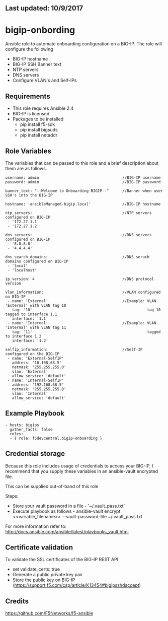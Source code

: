 ## Last updated: 10/9/2017


# bigip-onbording
Ansible role to automate onboarding configuration on a BIG-IP. The role will configure the following
* BIG-IP hostname
* BIG-IP SSH Banner text
* NTP servers
* DNS servers
* Configure VLAN's and Self-IPs

## Requirements
* This role requires Ansible 2.4
* BIG-IP is licensed
* Packages to be installed
  - pip install f5-sdk
  - pip install bigsuds
  - pip install netaddr

## Role Variables
The variables that can be passed to this role and a brief description about them are as follows.

```
username: admin                                     //BIG-IP username
password: admin                                     //BIG-IP password

banner_text: "--Welcome to Onboarding BIGIP--"      //Banner when user SSH's into the BIG-IP

hostname: 'ansibleManaged-bigip.local'              //BIG-IP hostname

ntp_servers:                                        //NTP servers configured on BIG-IP
 - '172.27.1.1'
 - '172.27.1.2'

dns_servers:                                        //DNS servers configured on BIG-IP
 - '8.8.8.8'
 - '4.4.4.4'

dns_search_domains:                                 //DNS serach domains configured on BIG-IP
 - 'local'
 - 'localhost'

ip_version: 4                                       //DNS protocol version

vlan_information:                                   //VLAN configured on BIG-IP
 - name: 'External'                                 //Example: VLAN 'External' with VLAN tag 10
   tag: '10'                                                   tag 10 tagged to interface 1.1
   interface: '1.1'                                 
 - name: 'Internal'                                 //Example: VLAN 'Internal' with VLAN tag 11 
   tag: '11'                                                   tagged to interface 1.2
   interface: '1.2'

selfip_information:                                 //Self-IP configured on the BIG-IP
 - name: 'External-SelfIP'                                        
   address: '10.168.68.5'                                         
   netmask: '255.255.255.0'
   vlan: 'External'
   allow_service: 'default'
 - name: 'Internal-SelfIP'
   address: '192.168.68.5'
   netmask: '255.255.255.0'
   vlan: 'Internal'
   allow_service: 'default'

```

## Example Playbook
```
- hosts: bigips
  gather_facts: false
  roles:
  - { role: f5devcentral.bigip-onboarding }

```

## Credential storage

Because this role includes usage of credentials to access your BIG-IP, I recommend that you supply these variables in an ansible-vault encrypted file.

This can be supplied out-of-band of this role

Steps:
- Store your vault password in a file - '~/.vault_pass.txt'
- Execute playbook as follows - ansible-vault encrypt <<variable_filename>> --vault-password-file ~/.vault_pass.txt

For more information refer to: http://docs.ansible.com/ansible/latest/playbooks_vault.html

## Certificate validation
To validate the SSL certificates of the BIG-IP REST API
- set validate_certs: true
- Generate a public private key pair
- Store the public key on BIG-IP (https://support.f5.com/csp/article/K13454#bigipsshdaccept)

## Credits
https://github.com/F5Networks/f5-ansible
